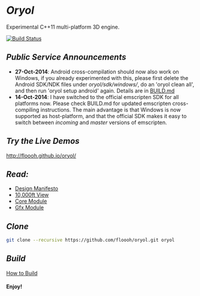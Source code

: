 # _Oryol_ #

Experimental C++11 multi-platform 3D engine.

[![Build Status](https://travis-ci.org/floooh/oryol.svg?branch=master)](https://travis-ci.org/floooh/oryol)

## _Public Service Announcements_ ##

- **27-Oct-2014**: Android cross-compilation should now also work on Windows, if you already experimented with this, please first delete the Android SDK/NDK files under *oryol/sdk/windows/*, do an 'oryol clean all', and then run 'oryol setup android' again. Details are in [BUILD.md](doc/BUILD.md)
- **14-Oct-2014**: I have switched to the official emscripten SDK for all platforms now. Please check
BUILD.md for updated emscripten cross-compiling instructions. The main advantage is that Windows
is now supported as host-platform, and that the official SDK makes it easy to switch between
_incoming_ and _master_ versions of emscripten.

## _Try the Live Demos_ ##

http://floooh.github.io/oryol/

## _Read:_ ##

* [Design Manifesto](doc/DESIGN-MANIFESTO.md)
* [10,000ft View](doc/OVERVIEW.md)
* [Core Module](code/Modules/Core/README.md)
* [Gfx Module](code/Modules/Gfx/README.md)

## _Clone_ ##

```bash
git clone --recursive https://github.com/floooh/oryol.git oryol
```

## _Build_ ##

[How to Build](doc/BUILD.md)

#### Enjoy! ####


